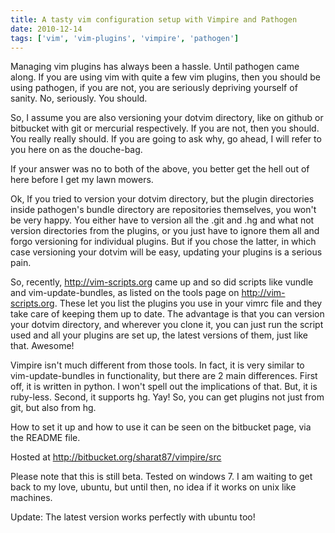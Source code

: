 ```yaml
---
title: A tasty vim configuration setup with Vimpire and Pathogen
date: 2010-12-14
tags: ['vim', 'vim-plugins', 'vimpire', 'pathogen']
---
```



Managing vim plugins has always been a hassle. Until pathogen came along. If
you are using vim with quite a few vim plugins, then you should be using
pathogen, if you are not, you are seriously depriving yourself of sanity. No,
seriously. You should.

So, I assume you are also versioning your dotvim directory, like on github or
bitbucket with git or mercurial respectively. If you are not, then you should.
You really really should. If you are going to ask why, go ahead, I will refer
to you here on as the douche-bag.

If your answer was no to both of the above, you better get the hell out of here
before I get my lawn mowers.

Ok, If you tried to version your dotvim directory, but the plugin directories
inside pathogen's bundle directory are repositories themselves, you won't be
very happy. You either have to version all the .git and .hg and what not
version directories from the plugins, or you just have to ignore them all and
forgo versioning for individual plugins. But if you chose the latter, in which
case versioning your dotvim will be easy, updating your plugins is a serious
pain.

So, recently, http://vim-scripts.org came up and so did scripts like vundle and
vim-update-bundles, as listed on the tools page on http://vim-scripts.org.
These let you list the plugins you use in your vimrc file and they take care of
keeping them up to date. The advantage is that you can version your dotvim
directory, and wherever you clone it, you can just run the script used and all
your plugins are set up, the latest versions of them, just like that. Awesome!

Vimpire isn't much different from those tools. In fact, it is very similar to
vim-update-bundles in functionality, but there are 2 main differences. First
off, it is written in python. I won't spell out the implications of that. But,
it is ruby-less. Second, it supports hg. Yay! So, you can get plugins not just
from git, but also from hg.

How to set it up and how to use it can be seen on the bitbucket page, via the
README file.

Hosted at http://bitbucket.org/sharat87/vimpire/src

Please note that this is still beta. Tested on windows 7. I am waiting to get
back to my love, ubuntu, but until then, no idea if it works on unix like
machines.

Update: The latest version works perfectly with ubuntu too!
